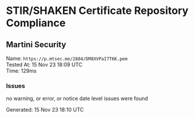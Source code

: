 # STIR/SHAKEN Certificate Repository Compliance

## Martini Security

Name: `https://p.mtsec.me/2884/DM8XVPaI7T6K.pem`\
Tested At: 15 Nov 23 18:09 UTC\
Time: 129ms

### Issues

no warning, or error, or notice date level issues were found

Generated: 15 Nov 23 18:10 UTC